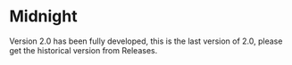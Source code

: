 # Midnight
Version 2.0 has been fully developed, this is the last version of 2.0, please get the historical version from Releases.
